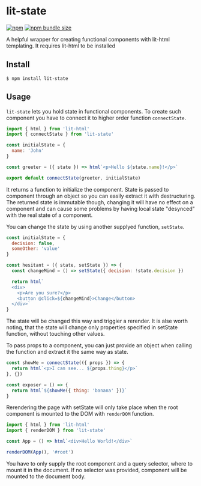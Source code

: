 # lit-state
[![npm](https://img.shields.io/npm/v/lit-state.svg)](https://github.com/Amoroth/lit-state)
[![npm bundle size](https://img.shields.io/bundlephobia/min/lit-state.svg)](https://github.com/Amoroth/lit-state)

A helpful wrapper for creating functional components with lit-html templating. It requires lit-html to be installed

## Install
``` $ npm install lit-state ```

## Usage
`lit-state` lets you hold state in functional components. To create such component you have to connect it to higher order function `connectState`.

```javascript
import { html } from 'lit-html'
import { connectState } from 'lit-state'

const initialState = {
  name: 'John'
}

const greeter = ({ state }) => html`<p>Hello ${state.name}!</p>`

export default connectState(greeter, initialState)
```

It returns a function to initialize the component. State is passed to component through an object so you can easily extract it with destructuring. The returned state is immutable though, changing it will have no effect on a component and can cause some problems by having local state "desynced" with the real state of a component.

You can change the state by using another supplyed function, `setState`.

```javascript
const initialState = {
  decision: false,
  someOther: 'value'
}

const hesitant = ({ state, setState }) => {
  const changeMind = () => setState({ decision: !state.decision })

  return html`
  <div>
    <p>Are you sure?</p>
    <button @click=${changeMind}>Change</button>
  </div>`
}
```

The state will be changed this way and triggier a rerender. It is alse worth noting, that the state will change only properties specified in setState function, without touching other values.

To pass props to a component, you can just provide an object when calling the function and extract it the same way as state.
```javascript
const showMe = connectState(({ props }) => {
  return html`<p>I can see... ${props.thing}</p>`
}, {})

const exposer = () => {
  return html`${showMe({ thing: 'banana' })}`
}
```

Rerendering the page with setState will only take place when the root component is mounted to the DOM with `renderDOM` function.

```javascript
import { html } from 'lit-html'
import { renderDOM } from 'lit-state'

const App = () => html`<div>Hello World!</div>`

renderDOM(App(), '#root')
```

You have to only supply the root component and a query selector, where to mount it in the document. If no selector was provided, component will be mounted to the document body.

